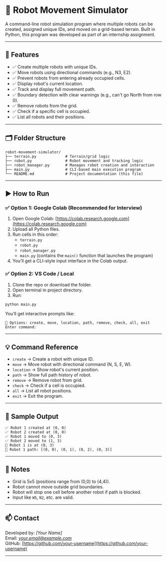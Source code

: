 # 🤖 Robot Movement Simulator

A command-line robot simulation program where multiple robots can be created, assigned unique IDs, and moved on a grid-based terrain. Built in Python, this program was developed as part of an internship assignment.

---

## 📌 Features

- ✅ Create multiple robots with unique IDs.
- ✅ Move robots using directional commands (e.g., N3, E2).
- ✅ Prevent robots from entering already occupied cells.
- ✅ Display robot's current location.
- ✅ Track and display full movement path.
- ✅ Boundary detection with clear warnings (e.g., can't go North from row 0).
- ✅ Remove robots from the grid.
- ✅ Check if a specific cell is occupied.
- ✅ List all robots and their positions.

---

## 🗂️ Folder Structure

```
robot-movement-simulator/
├── terrain.py             # Terrain/grid logic
├── robot.py               # Robot movement and tracking logic
├── robot_manager.py       # Manages robot creation and interaction
├── main.py                # CLI-based main execution program
└── README.md              # Project documentation (this file)
```

---

## ▶️ How to Run

### ✅ Option 1: Google Colab (Recommended for Interview)

1. Open Google Colab: [https://colab.research.google.com](https://colab.research.google.com)
2. Upload all Python files.
3. Run cells in this order:
   - `terrain.py`
   - `robot.py`
   - `robot_manager.py`
   - `main.py` (contains the `main()` function that launches the program)
4. You’ll get a CLI-style input interface in the Colab output.

### ✅ Option 2: VS Code / Local

1. Clone the repo or download the folder.
2. Open terminal in project directory.
3. Run:

```bash
python main.py
```

You’ll get interactive prompts like:

```
🔧 Options: create, move, location, path, remove, check, all, exit
Enter command:
```

---

## 💡 Command Reference

- `create` → Create a robot with unique ID.
- `move` → Move robot with directional command (N, S, E, W).
- `location` → Show robot's current position.
- `path` → Show full path history of robot.
- `remove` → Remove robot from grid.
- `check` → Check if a cell is occupied.
- `all` → List all robot positions.
- `exit` → Exit the program.

---

## 🧪 Sample Output

```
✅ Robot 1 created at (0, 0)
✅ Robot 2 created at (0, 0)
✅ Robot 1 moved to (0, 3)
✅ Robot 2 moved to (1, 3)
📍 Robot 1 is at (0, 3)
📜 Robot 1 path: [(0, 0), (0, 1), (0, 2), (0, 3)]
```

---

## 📝 Notes

- Grid is 5x5 (positions range from (0,0) to (4,4)).
- Robot cannot move outside grid boundaries.
- Robot will stop one cell before another robot if path is blocked.
- Input like `W5`, `N2`, etc. are valid.

---

## 📫 Contact

Developed by: *[Your Name]*  
Email: *your.email@example.com*  
GitHub: [https://github.com/your-username](https://github.com/your-username)

---